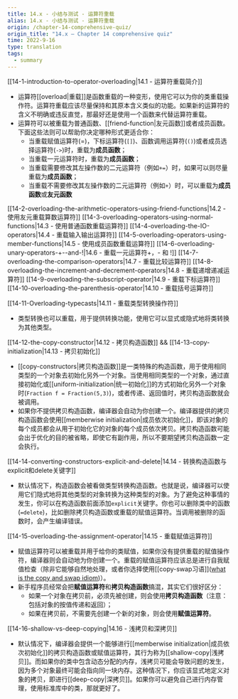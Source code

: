 ```yaml
---
title: 14.x - 小结与测试 - 运算符重载
alias: 14.x - 小结与测试 - 运算符重载
origin: /chapter-14-comprehensive-quiz/
origin_title: "14.x — Chapter 14 comprehensive quiz"
time: 2022-9-16
type: translation
tags:
  - summary
---
```


[[14-1-introduction-to-operator-overloading|14.1 - 运算符重载简介]]

- 运算符[[overload|重载]]是函数重载的一种变形，使用它可以为你的类重载操作符。运算符重载应该尽量保持和其原本含义类似的功能。如果新的运算符的含义不明确或违反直觉，那最好还是使用一个函数来代替运算符重载。
- 运算符可以被重载为普通函数、[[friend-function|友元函数]]或者成员函数。下面这些法则可以帮助你决定哪种形式更适合你：
  - 当重载赋值运算符(=)，下标运算符(`[]`)、函数调用运算符(`()`)或者成员选择运算符(`->`)时，重载为**成员函数**；
  - 当重载一元运算符时，重载为**成员函数**；
  - 当重载需要修改其左操作数的二元运算符（例如`+=`）时，如果可以则尽量重载为**成员函数**；
  - 当重载不需要修改其左操作数的二元运算符（例如`+`）时，可以重载为**成员函数**或**友元函数**

[[14-2-overloading-the-arithmetic-operators-using-friend-functions|14.2 - 使用友元重载算数运算符]]
[[14-3-overloading-operators-using-normal-functions|14.3 - 使用普通函数重载运算符]]
[[14-4-overloading-the-IO-operators|14.4 - 重载输入输出运算符]]
[[14-5-overloading-operators-using-member-functions|14.5 - 使用成员函数重载运算符]]
[[14-6-overloading-unary-operators-+--and-!|14.6 - 重载一元运算符+，- 和 !]]
[[14-7-overloading-the-comparison-operators|14.7 - 重载比较运算符]]
[[14-8-overloading-the-increment-and-decrement-operators|14.8 - 重载递增递减运算符]]
[[14-9-overloading-the-subscript-operator|14.9 - 重载下标运算符]]
[[14-10-overloading-the-parenthesis-operator|14.10 - 重载括号运算符]]

[[14-11-Overloading-typecasts|14.11 - 重载类型转换操作符]]

- 类型转换也可以重载，用于提供转换功能，使用它可以显式或隐式地将类转换为其他类型。

[[14-12-the-copy-constructor|14.12 - 拷贝构造函数]] && [[14-13-copy-initialization|14.13 - 拷贝初始化]]

- [[copy-constructors|拷贝构造函数]]是一类特殊的构造函数，用于使用相同类型的一个对象去初始化另外一个对象。当使用相同类型的一个对象，通过直接初始化或[[uniform-initialization|统一初始化]]的方式初始化另外一个对象时(`Fraction f = Fraction(5,3)`)，或者传递、返回值时，拷贝构造函数就会被调用。
- 如果你不提供拷贝构造函数，编译器会自动为你创建一个。编译器提供的拷贝构造函数会使用[[memberwise initialization|成员依次初始化]]，即该对象的每个成员都会从用于初始化它的对象的每个成员依次拷贝。拷贝构造函数可能会出于优化的目的被省略，即使它有副作用，所以不要期望拷贝构造函数一定会执行。

[[14-14-converting-constructors-explicit-and-delete|14.14 - 转换构造函数与explicit和delete关键字]]

- 默认情况下，构造函数会被看做类型转换构造函数。也就是说，编译器可以使用它们隐式地将其他类型的对象转换为这种类型的对象。为了避免这种事情的发生，你可以在构造函数前面添加`explicit`关键字。你也可以删除类中的函数(`=delete`)，比如删除拷贝构造函数或重载的赋值运算符。当调用被删除的函数时，会产生编译错误。

[[14-15-overloading-the-assignment-operator|14.15 - 重载赋值运算符]]

- 赋值运算符可以被重载并用于给你的类赋值，如果你没有提供重载的赋值操作符，编译器则会自动地为你创建一个。重载的赋值运算符应该总是进行自我赋值检查（除非它能够自然地处理，或者你选择使用[[copy-swap习语]]([what is the copy and swap idiom](https://stackoverflow.com/questions/3279543/what-is-the-copy-and-swap-idiom))）。
- 新手程序员经常会把**赋值运算符**和**拷贝构造函数**搞混，其实它们很好区分：
  - 如果一个对象在拷贝前，必须先被创建，则会使用**拷贝构造函数**（注意：包括对象的按值传递和返回）；
  - 如果在拷贝前，不需要先创建一个新的对象，则会使用**赋值运算符**。

[[14-16-shallow-vs-deep-copying|14.16 - 浅拷贝和深拷贝]]

- 默认情况下，编译器会提供一个能够进行[[memberwise initialization|成员依次初始化]]的拷贝构造函数或赋值运算符，其行为称为[[shallow-copy|浅拷贝]]。而如果你的类中包含动态分配的内存，浅拷贝可能会导致问题的发生，因为多个对象最终可能会指向同一块内存。这种情况下，你应该显式地定义对象的拷贝，即进行[[deep-copy|深拷贝]]。如果你可以避免自己进行内存管理，使用标准库中的类，那就更好了。
